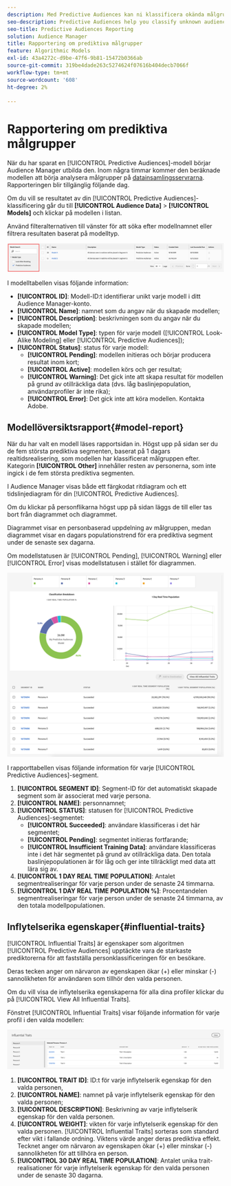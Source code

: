 ```yaml
---
description: Med Predictive Audiences kan ni klassificera okända målgrupper i distinkta personas i realtid med datavetenskap.
seo-description: Predictive Audiences help you classify unknown audiences into distinct personas in real-time, using data science.
seo-title: Predictive Audiences Reporting
solution: Audience Manager
title: Rapportering om prediktiva målgrupper
feature: Algorithmic Models
exl-id: 43a4272c-d9be-47f6-9b81-15472b0366ab
source-git-commit: 319be4dade263c5274624f07616b404decb7066f
workflow-type: tm+mt
source-wordcount: '608'
ht-degree: 2%

---
```


# Rapportering om prediktiva målgrupper

När du har sparat en [!UICONTROL Predictive Audiences]-modell börjar Audience Manager utbilda den. Inom några timmar kommer den beräknade modellen att börja analysera målgrupper på [datainsamlingsservrarna](https://experienceleague.adobe.com/docs/audience-manager/user-guide/reference/system-components/components-data-collection.html#dcs-pcs). Rapporteringen blir tillgänglig följande dag.

Om du vill se resultatet av din [!UICONTROL Predictive Audiences]-klassificering går du till **[!UICONTROL Audience Data]** > **[!UICONTROL Models]** och klickar på modellen i listan.

Använd filteralternativen till vänster för att söka efter modellnamnet eller filtrera resultaten baserat på modelltyp.

![prediktiv-audiences-filter](assets/predictive-audiences-filter-models.png)

I modelltabellen visas följande information:

* **[!UICONTROL ID]**: Modell-ID:t identifierar unikt varje modell i ditt Audience Manager-konto.
* **[!UICONTROL Name]**: namnet som du angav när du skapade modellen;
* **[!UICONTROL Description]**: beskrivningen som du angav när du skapade modellen;
* **[!UICONTROL Model Type]**: typen för varje modell ([!UICONTROL Look-Alike Modeling] eller [!UICONTROL Predictive Audiences]);
* **[!UICONTROL Status]**: status för varje modell:
   * **[!UICONTROL Pending]**: modellen initieras och börjar producera resultat inom kort;
   * **[!UICONTROL Active]**: modellen körs och ger resultat;
   * **[!UICONTROL Warning]**: Det gick inte att skapa resultat för modellen på grund av otillräckliga data (dvs. låg baslinjepopulation, användarprofiler är inte rika);
   * **[!UICONTROL Error]**: Det gick inte att köra modellen. Kontakta Adobe.

## Modellöversiktsrapport{#model-report}

När du har valt en modell läses rapportsidan in. Högst upp på sidan ser du de fem största prediktiva segmenten, baserat på 1 dagars realtidsrealisering, som modellen har klassificerat målgruppen efter. Kategorin **[!UICONTROL Other]** innehåller resten av personerna, som inte ingick i de fem största prediktiva segmenten.

I Audience Manager visas både ett färgkodat ritdiagram och ett tidslinjediagram för din [!UICONTROL Predictive Audiences].

Om du klickar på personflikarna högst upp på sidan läggs de till eller tas bort från diagrammet och diagrammet.

Diagrammet visar en personbaserad uppdelning av målgruppen, medan diagrammet visar en dagars populationstrend för era prediktiva segment under de senaste sex dagarna.

Om modellstatusen är [!UICONTROL Pending], [!UICONTROL Warning] eller [!UICONTROL Error] visas modellstatusen i stället för diagrammen.

![smart-persona-report](assets/predictive-audiences-report.png)

I rapporttabellen visas följande information för varje [!UICONTROL Predictive Audiences]-segment.

1. **[!UICONTROL SEGMENT ID]**: Segment-ID för det automatiskt skapade segment som är associerat med varje persona.
1. **[!UICONTROL NAME]**: personnamnet;
1. **[!UICONTROL STATUS]**: statusen för [!UICONTROL Predictive Audiences]-segmentet:
   * **[!UICONTROL Succeeded]**: användare klassificeras i det här segmentet;
   * **[!UICONTROL Pending]**: segmentet initieras fortfarande;
   * **[!UICONTROL Insufficient Training Data]**: användare klassificeras inte i det här segmentet på grund av otillräckliga data. Den totala baslinjepopulationen är för låg och ger inte tillräckligt med data att lära sig av.
1. **[!UICONTROL 1 DAY REAL TIME POPULATION]**: Antalet segmentrealiseringar för varje person under de senaste 24 timmarna.
1. **[!UICONTROL 1 DAY REAL TIME POPULATION %]**: Procentandelen segmentrealiseringar för varje person under de senaste 24 timmarna, av den totala modellpopulationen.

## Inflytelserika egenskaper{#influential-traits}

[!UICONTROL Influential Traits] är egenskaper som algoritmen [!UICONTROL Predictive Audiences] upptäckte vara de starkaste prediktorerna för att fastställa personklassificeringen för en besökare.

Deras tecken anger om närvaron av egenskapen ökar (+) eller minskar (-) sannolikheten för användaren som tillhör den valda personen.

Om du vill visa de inflytelserika egenskaperna för alla dina profiler klickar du på [!UICONTROL View All Influential Traits].

Fönstret [!UICONTROL Influential Traits] visar följande information för varje profil i den valda modellen:

![Inflytelserika egenskaper](assets/predictive-audiences-influential-traits.png)

1. **[!UICONTROL TRAIT ID]**: ID:t för varje inflytelserik egenskap för den valda personen,
1. **[!UICONTROL NAME]**: namnet på varje inflytelserik egenskap för den valda personen;
1. **[!UICONTROL DESCRIPTION]**: Beskrivning av varje inflytelserik egenskap för den valda personen.
1. **[!UICONTROL WEIGHT]**: vikten för varje inflytelserik egenskap för den valda personen. [!UICONTROL Influential Traits] sorteras som standard efter vikt i fallande ordning.  Viktens värde anger deras prediktiva effekt. Tecknet anger om närvaron av egenskapen ökar (+) eller minskar (-) sannolikheten för att tillhöra en person.
1. **[!UICONTROL 30 DAY REAL TIME POPULATION]**: Antalet unika trait-realisationer för varje inflytelserik egenskap för den valda personen under de senaste 30 dagarna.
